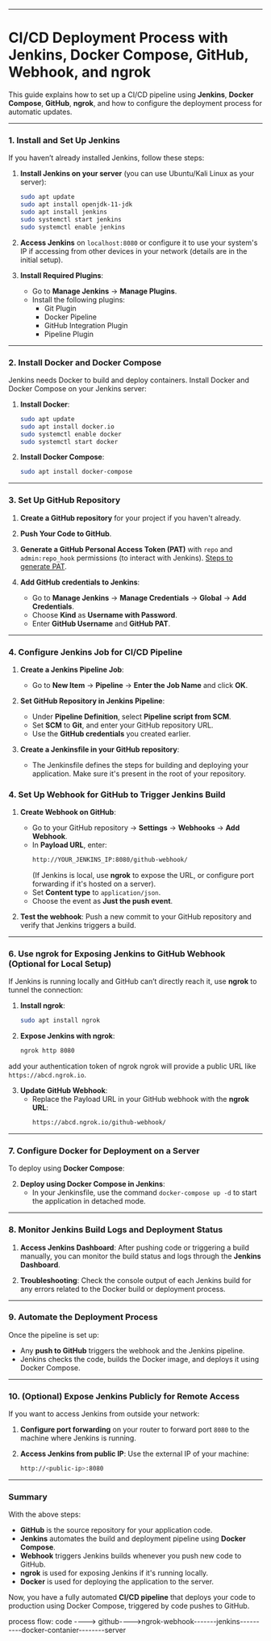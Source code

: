 
---

# **CI/CD Deployment Process with Jenkins, Docker Compose, GitHub, Webhook, and ngrok**

This guide explains how to set up a CI/CD pipeline using **Jenkins**, **Docker Compose**, **GitHub**, **ngrok**, and how to configure the deployment process for automatic updates.

---

### **1. Install and Set Up Jenkins**

If you haven’t already installed Jenkins, follow these steps:

1. **Install Jenkins on your server** (you can use Ubuntu/Kali Linux as your server):
   ```bash
   sudo apt update
   sudo apt install openjdk-11-jdk
   sudo apt install jenkins
   sudo systemctl start jenkins
   sudo systemctl enable jenkins
   ```

2. **Access Jenkins** on `localhost:8080` or configure it to use your system's IP if accessing from other devices in your network (details are in the initial setup).

3. **Install Required Plugins**:
   - Go to **Manage Jenkins** → **Manage Plugins**.
   - Install the following plugins:
     - Git Plugin
     - Docker Pipeline
     - GitHub Integration Plugin
     - Pipeline Plugin

---

### **2. Install Docker and Docker Compose**

Jenkins needs Docker to build and deploy containers. Install Docker and Docker Compose on your Jenkins server:

1. **Install Docker**:
   ```bash
   sudo apt update
   sudo apt install docker.io
   sudo systemctl enable docker
   sudo systemctl start docker
   ```

2. **Install Docker Compose**:
   ```bash
   sudo apt install docker-compose
   ```

---

### **3. Set Up GitHub Repository**

1. **Create a GitHub repository** for your project if you haven't already.

2. **Push Your Code to GitHub**.

3. **Generate a GitHub Personal Access Token (PAT)** with `repo` and `admin:repo_hook` permissions (to interact with Jenkins). [Steps to generate PAT](https://docs.github.com/en/github/authenticating-to-github/creating-a-personal-access-token).

4. **Add GitHub credentials to Jenkins**:
   - Go to **Manage Jenkins** → **Manage Credentials** → **Global** → **Add Credentials**.
   - Choose **Kind** as **Username with Password**.
   - Enter **GitHub Username** and **GitHub PAT**.

---

### **4. Configure Jenkins Job for CI/CD Pipeline**

1. **Create a Jenkins Pipeline Job**:
   - Go to **New Item** → **Pipeline** → **Enter the Job Name** and click **OK**.
   
2. **Set GitHub Repository in Jenkins Pipeline**:
   - Under **Pipeline Definition**, select **Pipeline script from SCM**.
   - Set **SCM** to **Git**, and enter your GitHub repository URL.
   - Use the **GitHub credentials** you created earlier.
   
3. **Create a Jenkinsfile in your GitHub repository**:
   - The Jenkinsfile defines the steps for building and deploying your application. Make sure it's present in the root of your repository.


### **4. Set Up Webhook for GitHub to Trigger Jenkins Build**

1. **Create Webhook on GitHub**:
   - Go to your GitHub repository → **Settings** → **Webhooks** → **Add Webhook**.
   - In **Payload URL**, enter:
     ```bash
     http://YOUR_JENKINS_IP:8080/github-webhook/
     ```
     (If Jenkins is local, use **ngrok** to expose the URL, or configure port forwarding if it's hosted on a server).
   - Set **Content type** to `application/json`.
   - Choose the event as **Just the push event**.
   
2. **Test the webhook**: Push a new commit to your GitHub repository and verify that Jenkins triggers a build.

---

### **6. Use ngrok for Exposing Jenkins to GitHub Webhook (Optional for Local Setup)**

If Jenkins is running locally and GitHub can’t directly reach it, use **ngrok** to tunnel the connection:

1. **Install ngrok**:
   ```bash
   sudo apt install ngrok
   ```

2. **Expose Jenkins with ngrok**:
   ```bash
   ngrok http 8080
   ```
add your authentication token of ngrok 
   ngrok will provide a public URL like `https://abcd.ngrok.io`.

3. **Update GitHub Webhook**:
   - Replace the Payload URL in your GitHub webhook with the **ngrok URL**:
     ```bash
     https://abcd.ngrok.io/github-webhook/
     ```

---

### **7. Configure Docker for Deployment on a Server**

To deploy using **Docker Compose**:

2. **Deploy using Docker Compose in Jenkins**:
   - In your Jenkinsfile, use the command `docker-compose up -d` to start the application in detached mode.

---

### **8. Monitor Jenkins Build Logs and Deployment Status**

1. **Access Jenkins Dashboard**: After pushing code or triggering a build manually, you can monitor the build status and logs through the **Jenkins Dashboard**.
   
2. **Troubleshooting**: Check the console output of each Jenkins build for any errors related to the Docker build or deployment process.

---

### **9. Automate the Deployment Process**

Once the pipeline is set up:

- Any **push to GitHub** triggers the webhook and the Jenkins pipeline.
- Jenkins checks the code, builds the Docker image, and deploys it using Docker Compose.

---

### **10. (Optional) Expose Jenkins Publicly for Remote Access**

If you want to access Jenkins from outside your network:

1. **Configure port forwarding** on your router to forward port `8080` to the machine where Jenkins is running.
   
2. **Access Jenkins from public IP**: Use the external IP of your machine:
   ```bash
   http://<public-ip>:8080
   ```

---

### **Summary**

With the above steps:

- **GitHub** is the source repository for your application code.
- **Jenkins** automates the build and deployment pipeline using **Docker Compose**.
- **Webhook** triggers Jenkins builds whenever you push new code to GitHub.
- **ngrok** is used for exposing Jenkins if it's running locally.
- **Docker** is used for deploying the application to the server.

Now, you have a fully automated **CI/CD pipeline** that deploys your code to production using Docker Compose, triggered by code pushes to GitHub.






process flow:
code ----> github---->ngrok-webhook-------jenkins----------docker-contanier--------server

